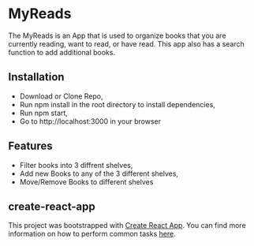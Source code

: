 
# MyReads
The MyReads is an App that is used to organize books that you are currently reading, want to read, or have read. This app also has a search function to add additional books.

## Installation
* Download or Clone Repo,
* Run npm install in the root directory to install dependencies,
* Run npm start,
* Go to http://localhost:3000 in your browser

## Features
* Filter books into 3 diffrent shelves,
* Add new Books to any of the 3 different shelves,
* Move/Remove Books to different shelves

## create-react-app
This project was bootstrapped with [Create React App](https://github.com/facebookincubator/create-react-app). You can find more information on how to perform common tasks [here](https://github.com/facebookincubator/create-react-app/blob/master/packages/react-scripts/template/README.md).
